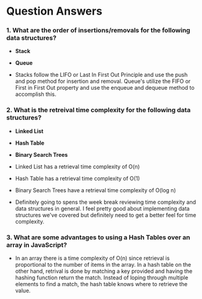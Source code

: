 # Question Answers

### 1. What are the order of insertions/removals for the following data structures?
   - **Stack**
   - **Queue**

 - Stacks follow the LIFO or Last In First Out Principle and use the push and pop method for insertion and removal. Queue's utilize the FIFO or First in First Out property and use the enqueue and dequeue method to accomplish this.

### 2. What is the retreival time complexity for the following data structures?
   - **Linked List**
   - **Hash Table**
   - **Binary Search Trees**

 - Linked List has a retrieval time complexity of O(n)
- Hash Table has a retrieval time complexity of O(1)
- Binary Search Trees have a retrieval time complexity of O(log n)

- Definitely going to spens the week break reviewing time complexity and data structures in general. I feel pretty good about implementing data structures we've covered but definitely need to get a better feel for time complexity.

### 3. What are some advantages to using a Hash Tables over an array in JavaScript?

- In an array there is a time complexity of O(n) since retrieval is proportional to the number of items in the array. In a hash table on the other hand, retrival is done by matching a key provided and having the hashing function return the match. Instead of loping through multiple elements to find a match, the hash table knows where to retrieve the value.
 